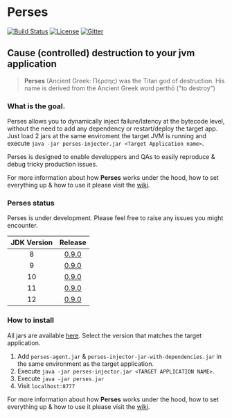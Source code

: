 # Perses
[![Build Status](https://travis-ci.org/nicolasmanic/perses.svg?branch=master)](https://travis-ci.org/nicolasmanic/perses)
[![License](https://img.shields.io/pypi/l/ansicolortags.svg)](https://github.com/nicolasmanic/perses/blob/master/LICENSE)
[![Gitter](https://badges.gitter.im/perses-app/community.svg)](https://gitter.im/perses-app/community?utm_source=badge&utm_medium=badge&utm_campaign=pr-badge)

## Cause (controlled) destruction to your jvm application 

> **Perses** (Ancient Greek: Πέρσης) was the Titan god of destruction. His name is derived from the Ancient Greek word perthō ("to destroy")


### What is the goal.

Perses allows you to dynamically inject failure/latency at the bytecode level, without the need to add any dependency or restart/deploy the target app. Just load 2 jars at the same enviroment the target JVM is running and execute `java -jar perses-injector.jar <Target Application name>`. 

Perses is designed to enable developpers and QAs to easily reproduce & debug tricky production issues. 

For more information about how **Perses** works under the hood, how to set everything up & how to use it please visit 
the [wiki](https://github.com/nicolasmanic/perses/wiki).

### Perses status

Perses is under development. Please feel free to raise any issues you might encounter.  

| JDK Version | Release |
| :---: | :---: |
| 8  | [0.9.0](https://github.com/nicolasmanic/perses/releases/tag/0.9.0-jdk8) |
| 9  | [0.9.0](https://github.com/nicolasmanic/perses/releases/tag/0.9.0-jdk9) |
| 10 | [0.9.0](https://github.com/nicolasmanic/perses/releases/tag/0.9.0-jdk10) |  
| 11 | [0.9.0](https://github.com/nicolasmanic/perses/releases/tag/0.9.0-jdk11) |
| 12 | [0.9.0](https://github.com/nicolasmanic/perses/releases/tag/0.9.0-jdk12) |

### How to install

All jars are available [here](https://github.com/nicolasmanic/perses/releases). Select the version that matches the target
application.

1. Add `perses-agent.jar` & `perses-injector-jar-with-dependencies.jar` in the same environment as the target application.
2. Execute `java -jar perses-injector.jar <TARGET APPLICATION NAME>`.
3. Execute `java -jar perses.jar`
4. Visit `localhost:8777`


For more information about how **Perses** works under the hood, how to set everything up & how to use it please visit 
the [wiki](https://github.com/nicolasmanic/perses/wiki).
